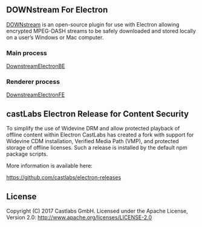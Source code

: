 ## DOWNstream For Electron
 
[DOWNstream](https://github.com/castlabs/downstream_electron) is an open-source plugin for use with Electron allowing encrypted MPEG-DASH streams to be safely downloaded and stored locally on a user’s Windows or Mac computer.

### Main process
  [DownstreamElectronBE](DownstreamElectronBE.html)

### Renderer process
  [DownstreamElectronFE](DownstreamElectronFE.html)


## castLabs Electron Release for Content Security

To simplify the use of Widevine DRM and allow protected playback of offline content within Electron CastLabs has created a fork with support for Widevine CDM installation, Verified Media Path (VMP), and protected storage of offline licenses. 
Such a release is installed by the default npm package scripts.

More information is available here:

https://github.com/castlabs/electron-releases


## License
Copyright (C) 2017 Castlabs GmbH.
Licensed under the Apache License, Version 2.0: http://www.apache.org/licenses/LICENSE-2.0
